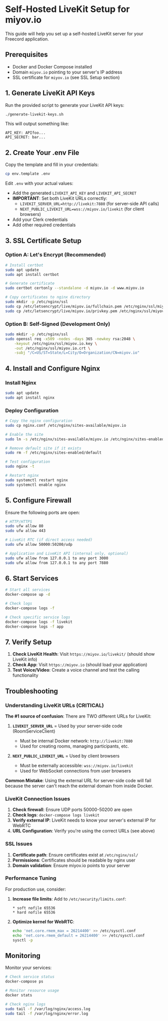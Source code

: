 # Self-Hosted LiveKit Setup for miyov.io

This guide will help you set up a self-hosted LiveKit server for your Freecord application.

## Prerequisites

- Docker and Docker Compose installed
- Domain `miyov.io` pointing to your server's IP address
- SSL certificate for `miyov.io` (see SSL Setup section)

## 1. Generate LiveKit API Keys

Run the provided script to generate your LiveKit API keys:

```bash
./generate-livekit-keys.sh
```

This will output something like:
```
API_KEY: APIfoo...
API_SECRET: bar...
```

## 2. Create Your .env File

Copy the template and fill in your credentials:

```bash
cp env.template .env
```

Edit `.env` with your actual values:
- Add the generated `LIVEKIT_API_KEY` and `LIVEKIT_API_SECRET`
- **IMPORTANT**: Set both LiveKit URLs correctly:
  - `LIVEKIT_SERVER_URL=http://livekit:7880` (for server-side API calls)
  - `NEXT_PUBLIC_LIVEKIT_URL=wss://miyov.io/livekit` (for client browsers)
- Add your Clerk credentials
- Add other required credentials

## 3. SSL Certificate Setup

### Option A: Let's Encrypt (Recommended)

```bash
# Install certbot
sudo apt update
sudo apt install certbot

# Generate certificate
sudo certbot certonly --standalone -d miyov.io -d www.miyov.io

# Copy certificates to nginx directory
sudo mkdir -p /etc/nginx/ssl
sudo cp /etc/letsencrypt/live/miyov.io/fullchain.pem /etc/nginx/ssl/miyov.io.crt
sudo cp /etc/letsencrypt/live/miyov.io/privkey.pem /etc/nginx/ssl/miyov.io.key
```

### Option B: Self-Signed (Development Only)

```bash
sudo mkdir -p /etc/nginx/ssl
sudo openssl req -x509 -nodes -days 365 -newkey rsa:2048 \
    -keyout /etc/nginx/ssl/miyov.io.key \
    -out /etc/nginx/ssl/miyov.io.crt \
    -subj "/C=US/ST=State/L=City/O=Organization/CN=miyov.io"
```

## 4. Install and Configure Nginx

### Install Nginx

```bash
sudo apt update
sudo apt install nginx
```

### Deploy Configuration

```bash
# Copy the nginx configuration
sudo cp nginx.conf /etc/nginx/sites-available/miyov.io

# Enable the site
sudo ln -s /etc/nginx/sites-available/miyov.io /etc/nginx/sites-enabled/

# Remove default site if it exists
sudo rm -f /etc/nginx/sites-enabled/default

# Test configuration
sudo nginx -t

# Restart nginx
sudo systemctl restart nginx
sudo systemctl enable nginx
```

## 5. Configure Firewall

Ensure the following ports are open:

```bash
# HTTP/HTTPS
sudo ufw allow 80
sudo ufw allow 443

# LiveKit RTC (if direct access needed)
sudo ufw allow 50000:50200/udp

# Application and LiveKit API (internal only, optional)
sudo ufw allow from 127.0.0.1 to any port 3000
sudo ufw allow from 127.0.0.1 to any port 7880
```

## 6. Start Services

```bash
# Start all services
docker-compose up -d

# Check logs
docker-compose logs -f

# Check specific service logs
docker-compose logs -f livekit
docker-compose logs -f app
```

## 7. Verify Setup

1. **Check LiveKit Health**: Visit `https://miyov.io/livekit/` (should show LiveKit info)
2. **Check App**: Visit `https://miyov.io` (should load your application)
3. **Test Voice/Video**: Create a voice channel and test the calling functionality

## Troubleshooting

### Understanding LiveKit URLs (CRITICAL)

**The #1 source of confusion**: There are TWO different URLs for LiveKit:

1. **`LIVEKIT_SERVER_URL`** = Used by your server-side code (RoomServiceClient)
   - Must be internal Docker network: `http://livekit:7880`
   - Used for creating rooms, managing participants, etc.

2. **`NEXT_PUBLIC_LIVEKIT_URL`** = Used by client browsers
   - Must be externally accessible: `wss://miyov.io/livekit`
   - Used for WebSocket connections from user browsers

**Common Mistake**: Using the external URL for server-side code will fail because the server can't reach the external domain from inside Docker.

### LiveKit Connection Issues

1. **Check firewall**: Ensure UDP ports 50000-50200 are open
2. **Check logs**: `docker-compose logs livekit`
3. **Verify external IP**: LiveKit needs to know your server's external IP for WebRTC
4. **URL Configuration**: Verify you're using the correct URLs (see above)

### SSL Issues

1. **Certificate path**: Ensure certificates exist at `/etc/nginx/ssl/`
2. **Permissions**: Certificates should be readable by nginx user
3. **Domain validation**: Ensure miyov.io points to your server

### Performance Tuning

For production use, consider:

1. **Increase file limits**: Add to `/etc/security/limits.conf`:
   ```
   * soft nofile 65536
   * hard nofile 65536
   ```

2. **Optimize kernel for WebRTC**:
   ```bash
   echo 'net.core.rmem_max = 26214400' >> /etc/sysctl.conf
   echo 'net.core.rmem_default = 26214400' >> /etc/sysctl.conf
   sysctl -p
   ```

## Monitoring

Monitor your services:

```bash
# Check service status
docker-compose ps

# Monitor resource usage
docker stats

# Check nginx logs
sudo tail -f /var/log/nginx/access.log
sudo tail -f /var/log/nginx/error.log
```
